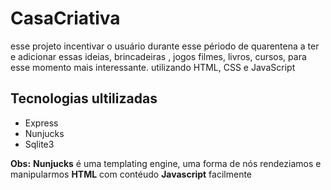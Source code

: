 # CasaCriativa

esse projeto incentivar o usuário durante esse périodo de quarentena a ter e adicionar essas ideias,
brincadeiras , jogos filmes, livros, cursos, para esse momento mais interessante. 
utilizando HTML, CSS e JavaScript

## Tecnologias ultilizadas 
- Express
- Nunjucks
- Sqlite3

**Obs:** **Nunjucks** é uma templating engine,
      uma forma de nós rendeziamos e manipularmos
                **HTML** com contéudo **Javascript** facilmente
